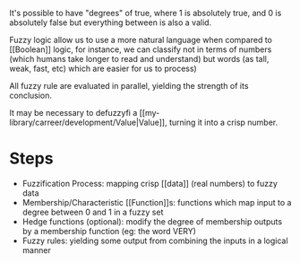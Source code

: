 It's possible to have "degrees" of true, where 1 is absolutely true, and 0 is absolutely false but everything between is also a valid.

Fuzzy logic allow us to use a more natural language when compared to [[Boolean]] logic, for instance, we can classify not in terms of numbers (which humans take longer to read and understand) but words (as tall, weak, fast, etc) which are easier for us to process)

All fuzzy rule are evaluated in parallel, yielding the strength of its conclusion. 

It may be necessary to defuzzyfi a [[my-library/carreer/development/Value|Value]], turning it into a crisp number.

# Steps

- Fuzzification Process: mapping crisp [[data]] (real numbers) to fuzzy data
- Membership/Characteristic [[Function]]s: functions which map input to a degree between 0 and 1 in a fuzzy set
- Hedge functions (optional): modify the degree of membership outputs by a membership function (eg: the word VERY)
- Fuzzy rules: yielding some output from combining the inputs in a logical manner